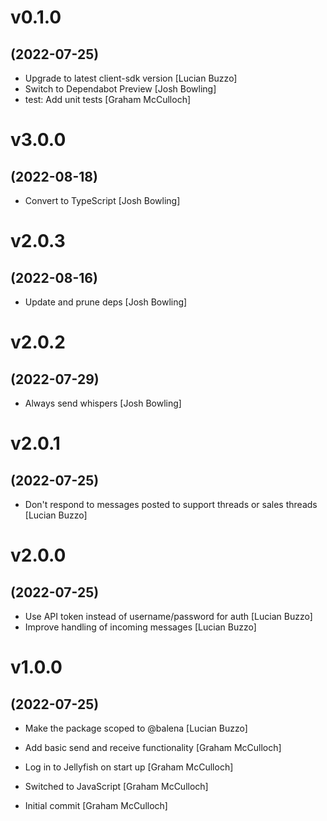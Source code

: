 # v0.1.0
## (2022-07-25)

* Upgrade to latest client-sdk version [Lucian Buzzo]
* Switch to Dependabot Preview [Josh Bowling]
* test: Add unit tests [Graham McCulloch]

# v3.0.0
## (2022-08-18)

* Convert to TypeScript [Josh Bowling]

# v2.0.3
## (2022-08-16)

* Update and prune deps [Josh Bowling]

# v2.0.2
## (2022-07-29)

* Always send whispers [Josh Bowling]

# v2.0.1
## (2022-07-25)

* Don't respond to messages posted to support threads or sales threads [Lucian Buzzo]

# v2.0.0
## (2022-07-25)

* Use API token instead of username/password for auth [Lucian Buzzo]
* Improve handling of incoming messages [Lucian Buzzo]

# v1.0.0
## (2022-07-25)

* Make the package scoped to @balena [Lucian Buzzo]

* Add basic send and receive functionality [Graham McCulloch]
* Log in to Jellyfish on start up [Graham McCulloch]
* Switched to JavaScript [Graham McCulloch]
* Initial commit [Graham McCulloch]
